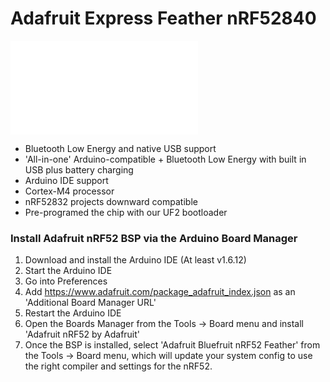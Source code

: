 # Adafruit Express Feather nRF52840

![Image](board.img)
 
- Bluetooth Low Energy and native USB support
- 'All-in-one' Arduino-compatible + Bluetooth Low Energy with built in USB plus battery charging
- Arduino IDE support
-  Cortex-M4 processor
- nRF52832 projects downward compatible
- Pre-programed the chip with our UF2 bootloader

### Install Adafruit nRF52 BSP via the Arduino Board Manager

1. Download and install the Arduino IDE (At least v1.6.12)
2. Start the Arduino IDE
3. Go into Preferences
4. Add https://www.adafruit.com/package_adafruit_index.json as an 'Additional Board Manager URL'
5. Restart the Arduino IDE
6. Open the Boards Manager from the Tools -> Board menu and install 'Adafruit nRF52 by Adafruit'
7. Once the BSP is installed, select 'Adafruit Bluefruit nRF52 Feather' from the Tools -> Board menu, which will update your system config to use the right compiler and settings for the nRF52.

